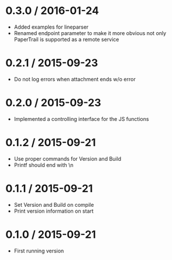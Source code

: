 
0.3.0 / 2016-01-24
==================

  * Added examples for lineparser
  * Renamed endpoint parameter to make it more obvious not only PaperTrail is supported as a remote service

0.2.1 / 2015-09-23
==================

  * Do not log errors when attachment ends w/o error

0.2.0 / 2015-09-23
==================

  * Implemented a controlling interface for the JS functions

0.1.2 / 2015-09-21
==================

  * Use proper commands for Version and Build
  * Printf should end with \n

0.1.1 / 2015-09-21
==================

  * Set Version and Build on compile
  * Print version information on start

0.1.0 / 2015-09-21
==================

  * First running version
